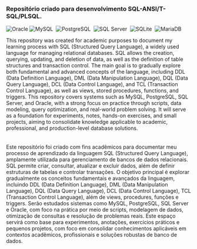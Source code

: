 ### Repositório criado para desenvolvimento SQL-ANSI/T-SQL/PLSQL. 
![Oracle](https://img.shields.io/badge/Oracle-0d1117?style=for-the-badge&logo=oracle&logoColor=25fafe)
![MySQL](https://img.shields.io/badge/MySQL-0d1117?style=for-the-badge&logo=mysql&logoColor=25fafe)&nbsp;
![PostgreSQL](https://img.shields.io/badge/PostgreSQL-0d1117?style=for-the-badge&logo=postgresql&logoColor=25fafe)&nbsp;
![SQL Server](https://img.shields.io/badge/Microsoft%20SQL%20Server-0d1117?style=for-the-badge&logo=microsoft%20sql%20server&logoColor=25fafe)&nbsp;
![SQLite](https://img.shields.io/badge/SQLite-0d1117?style=for-the-badge&logo=sqlite&logoColor=25fafe)&nbsp;
![MariaDB](https://img.shields.io/badge/MariaDB-0d1117?style=for-the-badge&logo=mariadb&logoColor=25fafe)&nbsp;

This repository was created for academic purposes to document my learning process with SQL (Structured Query Language), a widely used language for managing relational databases. SQL allows the creation, querying, updating, and deletion of data, as well as the definition of table structures and transaction control. The main goal is to gradually explore both fundamental and advanced concepts of the language, including DDL (Data Definition Language), DML (Data Manipulation Language), DQL (Data Query Language), DCL (Data Control Language), and TCL (Transaction Control Language), as well as views, stored procedures, functions, and triggers.
This repository covers systems such as MySQL, PostgreSQL, SQL Server, and Oracle, with a strong focus on practice through scripts, data modeling, query optimization, and real-world problem solving. It will serve as a foundation for experiments, notes, hands-on exercises, and small projects, aiming to consolidate knowledge applicable to academic, professional, and production-level database solutions.
<br>
<br>
<br/>
Este repositório foi criado com fins acadêmicos para documentar meu processo de aprendizado da linguagem SQL (Structured Query Language), amplamente utilizada para gerenciamento de bancos de dados relacionais. SQL permite criar, consultar, atualizar e excluir dados, além de definir estruturas de tabelas e controlar transações. O objetivo principal é explorar gradualmente os conceitos fundamentais e avançados da linguagem, incluindo DDL (Data Definition Language), DML (Data Manipulation Language), DQL (Data Query Language), DCL (Data Control Language), TCL (Transaction Control Language), além de views, procedures, funções e triggers.
Serão estudados sistemas como MySQL, PostgreSQL, SQL Server e Oracle, com foco na prática por meio de scripts, modelagem de dados, otimização de consultas e resolução de problemas reais. Este espaço servirá como base para experimentos, anotações, exercícios práticos e pequenos projetos, com foco em consolidar conhecimentos aplicáveis em contextos acadêmicos, profissionais e soluções robustas de banco de dados.



